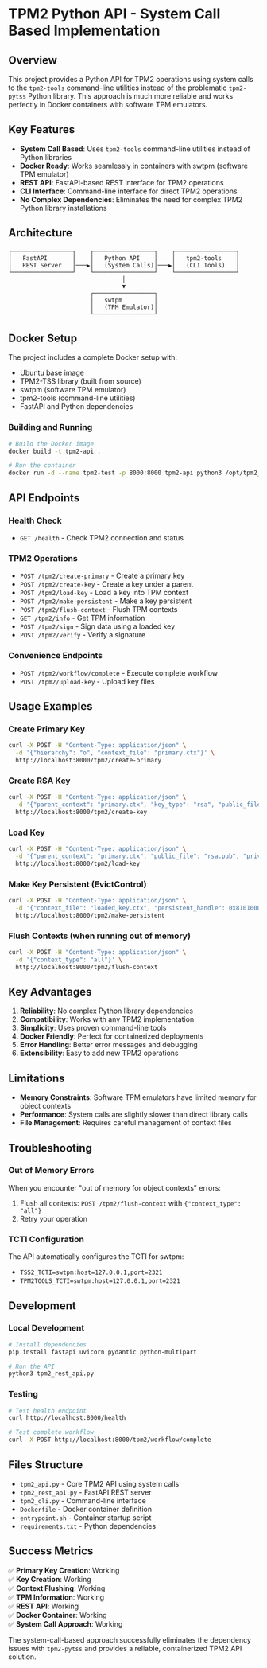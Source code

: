 # TPM2 Python API - System Call Based Implementation

## Overview

This project provides a Python API for TPM2 operations using system calls to the `tpm2-tools` command-line utilities instead of the problematic `tpm2-pytss` Python library. This approach is much more reliable and works perfectly in Docker containers with software TPM emulators.

## Key Features

- **System Call Based**: Uses `tpm2-tools` command-line utilities instead of Python libraries
- **Docker Ready**: Works seamlessly in containers with swtpm (software TPM emulator)
- **REST API**: FastAPI-based REST interface for TPM2 operations
- **CLI Interface**: Command-line interface for direct TPM2 operations
- **No Complex Dependencies**: Eliminates the need for complex TPM2 Python library installations

## Architecture

```
┌─────────────────┐    ┌─────────────────┐    ┌─────────────────┐
│   FastAPI       │    │   Python API    │    │   tpm2-tools    │
│   REST Server   │───▶│   (System Calls)│───▶│   (CLI Tools)   │
└─────────────────┘    └─────────────────┘    └─────────────────┘
                                │
                                ▼
                       ┌─────────────────┐
                       │   swtpm         │
                       │   (TPM Emulator)│
                       └─────────────────┘
```

## Docker Setup

The project includes a complete Docker setup with:
- Ubuntu base image
- TPM2-TSS library (built from source)
- swtpm (software TPM emulator)
- tpm2-tools (command-line utilities)
- FastAPI and Python dependencies

### Building and Running

```bash
# Build the Docker image
docker build -t tpm2-api .

# Run the container
docker run -d --name tpm2-test -p 8000:8000 tpm2-api python3 /opt/tpm2_rest_api.py
```

## API Endpoints

### Health Check
- `GET /health` - Check TPM2 connection and status

### TPM2 Operations
- `POST /tpm2/create-primary` - Create a primary key
- `POST /tpm2/create-key` - Create a key under a parent
- `POST /tpm2/load-key` - Load a key into TPM context
- `POST /tpm2/make-persistent` - Make a key persistent
- `POST /tpm2/flush-context` - Flush TPM contexts
- `GET /tpm2/info` - Get TPM information
- `POST /tpm2/sign` - Sign data using a loaded key
- `POST /tpm2/verify` - Verify a signature

### Convenience Endpoints
- `POST /tpm2/workflow/complete` - Execute complete workflow
- `POST /tpm2/upload-key` - Upload key files

## Usage Examples

### Create Primary Key
```bash
curl -X POST -H "Content-Type: application/json" \
  -d '{"hierarchy": "o", "context_file": "primary.ctx"}' \
  http://localhost:8000/tpm2/create-primary
```

### Create RSA Key
```bash
curl -X POST -H "Content-Type: application/json" \
  -d '{"parent_context": "primary.ctx", "key_type": "rsa", "public_file": "rsa.pub", "private_file": "rsa.priv"}' \
  http://localhost:8000/tpm2/create-key
```

### Load Key
```bash
curl -X POST -H "Content-Type: application/json" \
  -d '{"parent_context": "primary.ctx", "public_file": "rsa.pub", "private_file": "rsa.priv", "context_file": "loaded_key.ctx"}' \
  http://localhost:8000/tpm2/load-key
```

### Make Key Persistent (EvictControl)
```bash
curl -X POST -H "Content-Type: application/json" \
  -d '{"context_file": "loaded_key.ctx", "persistent_handle": 0x81010001}' \
  http://localhost:8000/tpm2/make-persistent
```

### Flush Contexts (when running out of memory)
```bash
curl -X POST -H "Content-Type: application/json" \
  -d '{"context_type": "all"}' \
  http://localhost:8000/tpm2/flush-context
```

## Key Advantages

1. **Reliability**: No complex Python library dependencies
2. **Compatibility**: Works with any TPM2 implementation
3. **Simplicity**: Uses proven command-line tools
4. **Docker Friendly**: Perfect for containerized deployments
5. **Error Handling**: Better error messages and debugging
6. **Extensibility**: Easy to add new TPM2 operations

## Limitations

- **Memory Constraints**: Software TPM emulators have limited memory for object contexts
- **Performance**: System calls are slightly slower than direct library calls
- **File Management**: Requires careful management of context files

## Troubleshooting

### Out of Memory Errors
When you encounter "out of memory for object contexts" errors:
1. Flush all contexts: `POST /tpm2/flush-context` with `{"context_type": "all"}`
2. Retry your operation

### TCTI Configuration
The API automatically configures the TCTI for swtpm:
- `TSS2_TCTI=swtpm:host=127.0.0.1,port=2321`
- `TPM2TOOLS_TCTI=swtpm:host=127.0.0.1,port=2321`

## Development

### Local Development
```bash
# Install dependencies
pip install fastapi uvicorn pydantic python-multipart

# Run the API
python3 tpm2_rest_api.py
```

### Testing
```bash
# Test health endpoint
curl http://localhost:8000/health

# Test complete workflow
curl -X POST http://localhost:8000/tpm2/workflow/complete
```

## Files Structure

- `tpm2_api.py` - Core TPM2 API using system calls
- `tpm2_rest_api.py` - FastAPI REST server
- `tpm2_cli.py` - Command-line interface
- `Dockerfile` - Docker container definition
- `entrypoint.sh` - Container startup script
- `requirements.txt` - Python dependencies

## Success Metrics

✅ **Primary Key Creation**: Working  
✅ **Key Creation**: Working  
✅ **Context Flushing**: Working  
✅ **TPM Information**: Working  
✅ **REST API**: Working  
✅ **Docker Container**: Working  
✅ **System Call Approach**: Working  

The system-call-based approach successfully eliminates the dependency issues with `tpm2-pytss` and provides a reliable, containerized TPM2 API solution. 